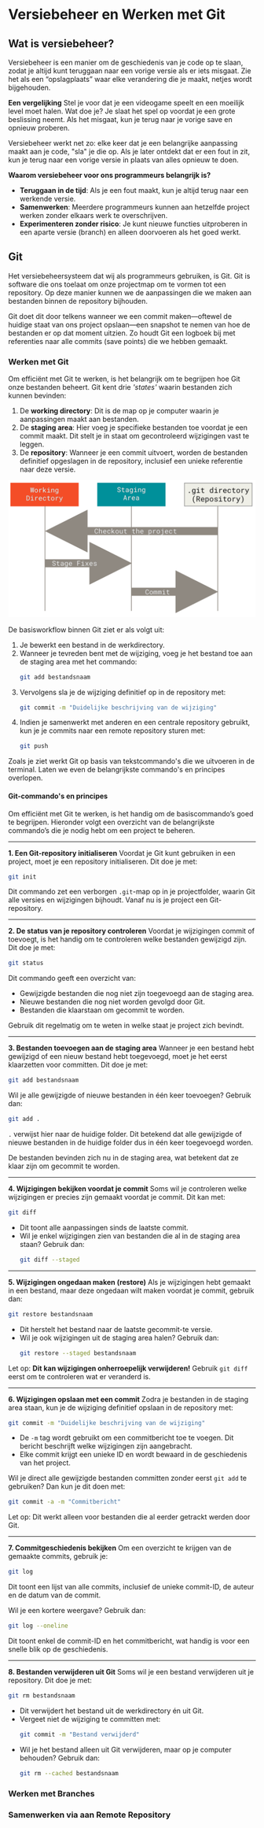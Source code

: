 # Versiebeheer en Werken met Git

## Wat is versiebeheer?
Versiebeheer is een manier om de geschiedenis van je code op te slaan, zodat je altijd kunt teruggaan naar een vorige versie als er iets misgaat. Zie het als een “opslagplaats” waar elke verandering die je maakt, netjes wordt bijgehouden.

**Een vergelijking**
Stel je voor dat je een videogame speelt en een moeilijk level moet halen. Wat doe je? Je slaat het spel op voordat je een grote beslissing neemt. Als het misgaat, kun je terug naar je vorige save en opnieuw proberen.

Versiebeheer werkt net zo: elke keer dat je een belangrijke aanpassing maakt aan je code, "sla" je die op. Als je later ontdekt dat er een fout in zit, kun je terug naar een vorige versie in plaats van alles opnieuw te doen.

**Waarom versiebeheer voor ons programmeurs belangrijk is?**
- **Teruggaan in de tijd**: Als je een fout maakt, kun je altijd terug naar een werkende versie.
- **Samenwerken**: Meerdere programmeurs kunnen aan hetzelfde project werken zonder elkaars werk te overschrijven.
- **Experimenteren zonder risico**: Je kunt nieuwe functies uitproberen in een aparte versie (branch) en alleen doorvoeren als het goed werkt.

## Git

Het versiebeheersysteem dat wij als programmeurs gebruiken, is Git. Git is software die ons toelaat om onze projectmap om te vormen tot een repository. Op deze manier kunnen we de aanpassingen die we maken aan bestanden binnen de repository bijhouden.

Git doet dit door telkens wanneer we een commit maken—oftewel de huidige staat van ons project opslaan—een snapshot te nemen van hoe de bestanden er op dat moment uitzien. Zo houdt Git een logboek bij met referenties naar alle commits (save points) die we hebben gemaakt.


### Werken met Git

Om efficiënt met Git te werken, is het belangrijk om te begrijpen hoe Git onze bestanden beheert. Git kent drie *'states'* waarin bestanden zich kunnen bevinden:

1. De **working directory**: Dit is de map op je computer waarin je aanpassingen maakt aan bestanden.
2. De **staging area**: Hier voeg je specifieke bestanden toe voordat je een commit maakt. Dit stelt je in staat om gecontroleerd wijzigingen vast te leggen.
3. De **repository**: Wanneer je een commit uitvoert, worden de bestanden definitief opgeslagen in de repository, inclusief een unieke referentie naar deze versie.

![Git states](/images/git-areas.png)


De basisworkflow binnen Git ziet er als volgt uit:

1. Je bewerkt een bestand in de werkdirectory.
2. Wanneer je tevreden bent met de wijziging, voeg je het bestand toe aan de staging area met het commando:
   ```bash
   git add bestandsnaam
   ```
3. Vervolgens sla je de wijziging definitief op in de repository met:
   ```bash
   git commit -m "Duidelijke beschrijving van de wijziging"
   ```
4. Indien je samenwerkt met anderen en een centrale repository gebruikt, kun je je commits naar een remote repository sturen met:
   ```bash
   git push
   ```

Zoals je ziet werkt Git op basis van tekstcommando's die we uitvoeren in de terminal. Laten we even de belangrijkste commando's en principes overlopen.

#### Git-commando's en principes
Om efficiënt met Git te werken, is het handig om de basiscommando’s goed te begrijpen. Hieronder volgt een overzicht van de belangrijkste commando’s die je nodig hebt om een project te beheren.

--- 

**1. Een Git-repository initialiseren**
Voordat je Git kunt gebruiken in een project, moet je een repository initialiseren. Dit doe je met:
```bash
git init
```
Dit commando zet een verborgen `.git`-map op in je projectfolder, waarin Git alle versies en wijzigingen bijhoudt. Vanaf nu is je project een Git-repository.

--- 

**2. De status van je repository controleren**
Voordat je wijzigingen commit of toevoegt, is het handig om te controleren welke bestanden gewijzigd zijn. Dit doe je met:
```bash
git status
```
Dit commando geeft een overzicht van:

- Gewijzigde bestanden die nog niet zijn toegevoegd aan de staging area.
- Nieuwe bestanden die nog niet worden gevolgd door Git.
- Bestanden die klaarstaan om gecommit te worden.

Gebruik dit regelmatig om te weten in welke staat je project zich bevindt.

---

**3. Bestanden toevoegen aan de staging area**
Wanneer je een bestand hebt gewijzigd of een nieuw bestand hebt toegevoegd, moet je het eerst klaarzetten voor committen. Dit doe je met:

```bash
git add bestandsnaam
```
Wil je alle gewijzigde of nieuwe bestanden in één keer toevoegen? Gebruik dan:
```bash
git add .
```
`.` verwijst hier naar de huidige folder. Dit betekend dat alle gewijzigde of nieuwe bestanden in de huidige folder dus in één keer toegevoegd worden.

De bestanden bevinden zich nu in de staging area, wat betekent dat ze klaar zijn om gecommit te worden.

---

**4. Wijzigingen bekijken voordat je commit**
Soms wil je controleren welke wijzigingen er precies zijn gemaakt voordat je commit. Dit kan met:

```bash
git diff
```
- Dit toont alle aanpassingen sinds de laatste commit.
- Wil je enkel wijzigingen zien van bestanden die al in de staging area staan? Gebruik dan:
   ```bash
   git diff --staged
   ```

---

**5. Wijzigingen ongedaan maken (restore)**
Als je wijzigingen hebt gemaakt in een bestand, maar deze ongedaan wilt maken voordat je commit, gebruik dan:
```bash
git restore bestandsnaam
```
- Dit herstelt het bestand naar de laatste gecommit-te versie.
- Wil je ook wijzigingen uit de staging area halen? Gebruik dan:
   ```bash
   git restore --staged bestandsnaam
   ```

Let op: **Dit kan wijzigingen onherroepelijk verwijderen!** Gebruik `git diff` eerst om te controleren wat er veranderd is.

---

**6. Wijzigingen opslaan met een commit**
Zodra je bestanden in de staging area staan, kun je de wijziging definitief opslaan in de repository met:

```bash
git commit -m "Duidelijke beschrijving van de wijziging"
```
- De `-m` tag wordt gebruikt om een commitbericht toe te voegen. Dit bericht beschrijft welke wijzigingen zijn aangebracht.
- Elke commit krijgt een unieke ID en wordt bewaard in de geschiedenis van het project.

Wil je direct alle gewijzigde bestanden committen zonder eerst `git add` te gebruiken? Dan kun je dit doen met:

```bash
git commit -a -m "Commitbericht"
```
Let op: Dit werkt alleen voor bestanden die al eerder getrackt werden door Git.

---

**7. Commitgeschiedenis bekijken**
Om een overzicht te krijgen van de gemaakte commits, gebruik je:

```bash
git log
```
Dit toont een lijst van alle commits, inclusief de unieke commit-ID, de auteur en de datum van de commit.

Wil je een kortere weergave? Gebruik dan:
```bash
git log --oneline
```
Dit toont enkel de commit-ID en het commitbericht, wat handig is voor een snelle blik op de geschiedenis.

--- 

**8. Bestanden verwijderen uit Git**
Soms wil je een bestand verwijderen uit je repository. Dit doe je met:

```bash
git rm bestandsnaam
```
- Dit verwijdert het bestand uit de werkdirectory én uit Git.
- Vergeet niet de wijziging te committen met:
   ```bash
   git commit -m "Bestand verwijderd"
   ```
- Wil je het bestand alleen uit Git verwijderen, maar op je computer behouden? Gebruik dan:
   ```bash
   git rm --cached bestandsnaam
   ```

### Werken met Branches


### Samenwerken via aan Remote Repository